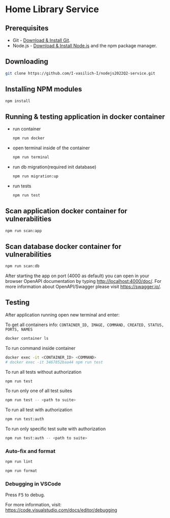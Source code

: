 # Home Library Service

## Prerequisites

- Git - [Download & Install Git](https://git-scm.com/downloads).
- Node.js - [Download & Install Node.js](https://nodejs.org/en/download/) and the npm package manager.

## Downloading

```bash
git clone https://github.com/I-vasilich-I/nodejs2022Q2-service.git
```

## Installing NPM modules

```bash
npm install
```

## Running & testing application in docker container

- run container

  ```bash
  npm run docker
  ```

- open terminal inside of the container
  
  ```bash
  npm run terminal
  ```

- run db migration(required init database)
  
  ```bash
  npm run migration:up
  ```

- run tests

  ```bash
  npm run test
  ```

## Scan application docker container for vulnerabilities

```bash
npm run scan:app
```

## Scan database docker container for vulnerabilities

```bash
npm run scan:db
```

After starting the app on port (4000 as default) you can open
in your browser OpenAPI documentation by typing <http://localhost:4000/doc/>.
For more information about OpenAPI/Swagger please visit <https://swagger.io/>.

## Testing

After application running open new terminal and enter:

To get all containers info:
`CONTAINER_ID, IMAGE, COMMAND, CREATED, STATUS, PORTS, NAMES`

```bash
docker container ls
```

To run command inside container

```bash
docker exec -it <CONTAINER_ID> <COMMAND>
# docker exec -it 3467852baa44 npm run test
```

To run all tests without authorization

```bash
npm run test
```

To run only one of all test suites

```bash
npm run test -- <path to suite>
```

To run all test with authorization

```bash
npm run test:auth
```

To run only specific test suite with authorization

```bash
npm run test:auth -- <path to suite>
```

### Auto-fix and format

```bash
npm run lint
```

```bash
npm run format
```

### Debugging in VSCode

Press <kbd>F5</kbd> to debug.

For more information, visit: <https://code.visualstudio.com/docs/editor/debugging>
